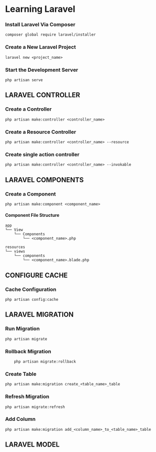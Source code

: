 # **Learning Laravel**

### Install Laravel Via Composer

    composer global require laravel/installer

### Create a New Laravel Project

    laravel new <project_name>

### Start the Development Server

    php artisan serve

## **LARAVEL CONTROLLER**

### Create a Controller

    php artisan make:controller <controller_name>

### Create a Resource Controller

    php artisan make:controller <controller_name> --resource

### Create single action controller

    php artisan make:controller <controller_name> --invokable

## **LARAVEL COMPONENTS**

### Create a Component

    php artisan make:component <component_name>

#### **Component File Structure**

    app
    └── View
        └── Components
            └── <component_name>.php

    resources
    └── views
        └── components
            └── <component_name>.blade.php

## **CONFIGURE CACHE**

### Cache Configuration

    php artisan config:cache

## **LARAVEL MIGRATION**

### Run Migration

    php artisan migrate

### Rollback Migration
    
        php artisan migrate:rollback

### Create Table

    php artisan make:migration create_<table_name>_table

### Refresh Migration

    php artisan migrate:refresh

### Add Column

    php artisan make:migration add_<column_name>_to_<table_name>_table

## **LARAVEL MODEL**